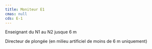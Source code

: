 ```yaml
---
title: Moniteur E1
cmas: null
cds: E-1
---
```

Enseignant du N1 au N2 jusque 6 m

Directeur de plongée (en milieu artificiel de moins de 6 m uniquement)
